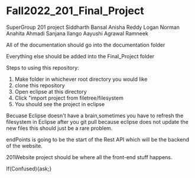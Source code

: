 # Fall2022_201_Final_Project
SuperGroup 201 project
Siddharth Bansal
Anisha Reddy
Logan Norman
Anahita Ahmadi
Sanjana Ilango
Aayushi Agrawal
Ramneek


All of the documentation should go into the documentation folder

Everything else should be added into the Final_Project folder


Steps to using this repository:

1. Make folder in whichever root directory you would like
2. clone this repository
3. Open eclipse at this directory
4. Click "import project from filetree/filesystem
5. You should see the project in eclipse

Becuase Eclipse doesn't have a brain,sometimes you have to refresh the filesystem
in Eclipse after you git pull because eclipse does not update the new files
this should just be a rare problem.



endPoints is going to be the start of the Rest API which will be the backend of the website.

201Website project should be where all the front-end stuff happens. 

If(Confused){ask;}
